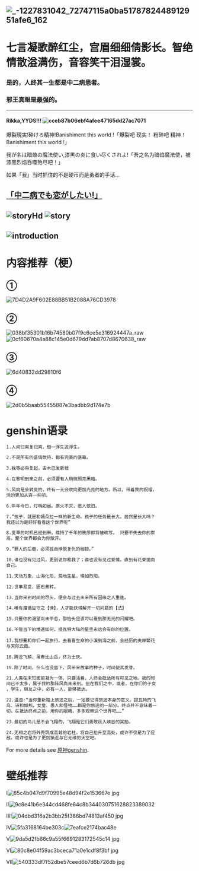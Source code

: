 ![_-1227831042_72747115a0ba5178782448912951afe6_162](https://user-images.githubusercontent.com/88841655/129450093-ef02e650-0899-4a4c-8168-bf17c41f2220.jpg)
-------------------------------------------------------------

# 七言凝歌醉红尘，宫眉细细倩影长。智绝情散溢满伤，音容笑干泪湿裳。
  
### 是的，人终其一生都是中二病患者。
  
### 邪王真眼是最强的。
---
#### Rikka,YYDS!!! ![cceb87b06ebf4afee47165dd27ac7071](https://user-images.githubusercontent.com/88841655/129449154-caf010dd-24eb-445a-b6f6-2c6abab36ad7.jpg)
爆裂現実!砕けろ精神!Banishiment this world !「爆裂吧 现实！ 粉碎吧 精神！Banishiment this 
world !」

我が名は暗焔の魔法使い,漆黒の炎に食い尽くされよ!「吾之名为暗焰魔法使，被漆黑烈焰吞噬殆尽吧！」

如果「我」当时抓住的不是硬币而是勇者的手话...

[「中二病でも恋がしたい!」](http://www.anime-chu-2.com/)
---

![storyHd](https://user-images.githubusercontent.com/88841655/129479148-6e45926c-da67-4c44-9f0d-a3f8b47d328b.png)
![story](https://user-images.githubusercontent.com/88841655/129479154-481c5f67-2bc3-4b9b-998f-642cbdb0a392.png)
---
![introduction](https://user-images.githubusercontent.com/88841655/129479168-7a65bf96-2b7d-445c-a4f5-3d0d48a8b95b.png)
---
# 内容推荐（梗）
## ①
![7D4D2A9F602E88BB51B2088A76CD3978](https://user-images.githubusercontent.com/88841655/129449927-916565f2-aa65-49ab-8bcc-ab58038c7ec7.jpg)

## ②
![038bf35301b16b74580b07f9c6ce5e316924447a_raw](https://user-images.githubusercontent.com/88841655/129449995-7e67f25b-b0e0-4700-849d-0c134a1a9c20.jpg)
![0cf60670a4a88c145e0d679dd7ab8707d8670638_raw](https://user-images.githubusercontent.com/88841655/129449996-887c989e-bc40-4907-a730-1971fe3144f9.jpg)

## ③
![6d40832dd29810f6](https://user-images.githubusercontent.com/88841655/129450000-db743450-260f-4d0f-a580-fa5a893cc5ea.jpg)

## ④
![2d0b5baab55455887e3badbb9d174e7b](https://user-images.githubusercontent.com/88841655/129450011-9c66dce1-a5b1-44ca-86e0-7546707459ee.jpg)

# genshin语录
```markdown
1.人间归离复归离，借一浮生逃浮生。

2.不是所有的盛情款待，都有完美的落幕。

3.我等必将复起，古木已发新枝

4.在黎明到来之前，必须要有人稍微照亮黑暗。

5.风向是会转变的，终有一天会吹向更加光亮的地方。所以，带着我的祝福，
活的更加从容一些吧。

6.年年今日，灯明如昼。原火不灭，愿人依旧。                             

7.“孩子，就是和嫣朵拉一样的新生命。孩子的任务是长大。居然是长大吗？
我还以为是好好看看这个世界呢” 

8.变革的时机已经到来，维持了千年的秩序即将被改写。 只要不失去你的崇
高，整个世界都会为你敞开。 

9.“罪人的后裔，必须独自挣脱复仇的枷锁。”

10.谁也没有见过风，更别说你和我了；谁也没有见过爱情，直到有花束拋向
自己。

11.天动万象，山海化形，荒地生星，璨如烈阳。

12.世事易变，匪石弗转。

13.当你来到时间的尽头，便会与过去未来所有因缘之人重逢。

14.唯有遵循应守之【律】，人才能获得解开一切问题的【法】

15.只要你的渴望尚未平息，那抬头应该可以看到那无光的闪耀吧。 

16.不管当下的境遇如何，提瓦特大陆的星空永远会有你的位置。
 
17.我想要和你们一起旅行。去看看生命的小溪到海之前，会经历的夹岸繁花
与天际云霞。

18.腾龙飞鳞，虽寿比山岳，终为土灰。

19.除了时间，什么也没留下，风带来故事的种子，时间使其发芽。

21.人类在未知面前凝为一体，只要活着，人终会抵达所有可见之地。我的时
间已不太多，属于我的那阵风尚未来到。但在我们之中，或者，在你们的子女
，学生，朋友之中，必有一人，能够抵达。

22.温迪:“当你重新踏上旅途之后，一定要记得旅途本身的意义。提瓦特的飞
鸟、诗和城邦，女皇、愚人和怪物……都是你旅途的一部分。终点并不意味着一
切，在抵达终点之前，用你的眼睛，多多观察这个世界吧……”

23.最初的鸟儿是不会飞翔的，飞翔是它们勇敢跃入峡谷的奖励。

24.无相之岩将外壳筑成高耸的岩柱，将自己抬升至高处，或许不仅是为了应
敌。或许也是为了更加接近与它无缘的天空吧。
```

For more details see [原神genshin](https://ys.mihoyo.com/).

# 壁纸推荐
Ⅰ![85c4b047d9f70995e48d94f2e153667e jpg](https://user-images.githubusercontent.com/88841655/129479289-36719555-bbb7-4568-8851-ca5046e942d3.JPG)

Ⅱ![9c8e41b6e344cd468fe64c8b344030751628823389032](https://user-images.githubusercontent.com/88841655/129449118-4f647799-4809-4a8c-b7cf-c3c7b54cc2f4.jpeg)

Ⅲ!![04dbd316a2b3bb25f386bd74813af450 jpg](https://user-images.githubusercontent.com/88841655/129479319-ec4200e5-7bd5-4b34-9f3e-53153176d6bc.JPG)

Ⅳ![5fa3168164be303c](https://user-images.githubusercontent.com/88841655/129449127-ca958114-ca35-4a79-85f3-0c2770631635.jpg)![7eafce2174bac48e](https://user-images.githubusercontent.com/88841655/129449132-d395c524-a2f1-45d0-8374-353cd163e9a9.jpg)

Ⅴ![9da5d2fb66c9a55f6691283172545c14 jpg](https://user-images.githubusercontent.com/88841655/129479320-ab4c0519-bae8-485e-811d-435814d99ea5.JPG)

Ⅵ![80c8e04f59ac3bceca71a0e1cdf8f3bf jpg](https://user-images.githubusercontent.com/88841655/129479335-5dc7f750-cc5c-4839-9c06-12c548ae2431.JPG)

Ⅶ![540333df7f52dbe57ceed6b7d6b726db jpg](https://user-images.githubusercontent.com/88841655/129479338-0d209c14-cf24-44a7-a445-2b8e24b2798c.JPG)


